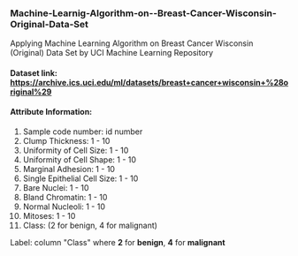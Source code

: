 ### Machine-Learnig-Algorithm-on--Breast-Cancer-Wisconsin-Original-Data-Set
 Applying Machine Learning Algorithm on Breast Cancer Wisconsin (Original) Data Set by UCI Machine Learning Repository


#### Dataset link: https://archive.ics.uci.edu/ml/datasets/breast+cancer+wisconsin+%28original%29


#### Attribute Information:

1. Sample code number: id number
2. Clump Thickness: 1 - 10
3. Uniformity of Cell Size: 1 - 10
4. Uniformity of Cell Shape: 1 - 10
5. Marginal Adhesion: 1 - 10
6. Single Epithelial Cell Size: 1 - 10
7. Bare Nuclei: 1 - 10
8. Bland Chromatin: 1 - 10
9. Normal Nucleoli: 1 - 10
10. Mitoses: 1 - 10
11. Class: (2 for benign, 4 for malignant)


Label: column "Class" where **2** for **benign**, **4** for **malignant**
